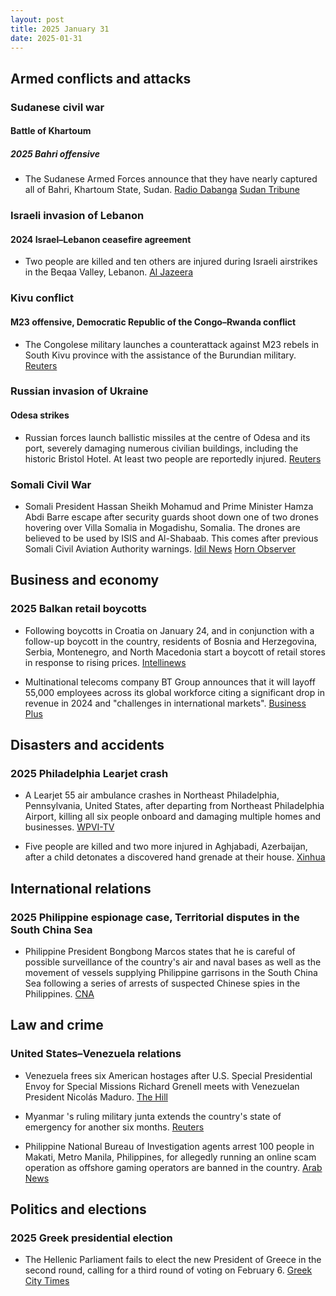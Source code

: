 ```yaml
---
layout: post
title: 2025 January 31
date: 2025-01-31
---
```


## Armed conflicts and attacks

### Sudanese civil war

#### Battle of Khartoum

##### 2025 Bahri offensive

- The Sudanese Armed Forces announce that they have nearly captured all of Bahri, Khartoum State, Sudan. [Radio Dabanga](https://www.dabangasudan.org/en/all-news/article/sudan-army-further-advances-in-khartoum-bahri) [Sudan Tribune](https://sudantribune.com/article296726/)

### Israeli invasion of Lebanon

#### 2024 Israel–Lebanon ceasefire agreement

- Two people are killed and ten others are injured during Israeli airstrikes in the Beqaa Valley, Lebanon. [Al Jazeera](https://www.aljazeera.com/news/2025/1/31/israel-attacks-lebanons-bekaa-valley-in-violation-of-ceasefire-deal)

### Kivu conflict

#### M23 offensive, Democratic Republic of the Congo–Rwanda conflict

- The Congolese military launches a counterattack against M23 rebels in South Kivu province with the assistance of the Burundian military. [Reuters](https://www.yahoo.com/news/congos-army-burundian-allies-slow-122615740.html)

### Russian invasion of Ukraine

#### Odesa strikes

- Russian forces launch ballistic missiles at the centre of Odesa and its port, severely damaging numerous civilian buildings, including the historic Bristol Hotel. At least two people are reportedly injured. [Reuters](https://www.reuters.com/world/europe/russian-forces-launch-missile-attack-historic-centre-ukraines-odesa-2025-01-31/)

### Somali Civil War

- Somali President Hassan Sheikh Mohamud and Prime Minister Hamza Abdi Barre escape after security guards shoot down one of two drones hovering over Villa Somalia in Mogadishu, Somalia. The drones are believed to be used by ISIS and Al-Shabaab. This comes after previous Somali Civil Aviation Authority warnings. [Idil News](https://www.idilnews.com/mogadishu-hassan-sheikh-mohamud-and-hamza-abdi-barre-rush-out-immediately-after-downing-a-drone-over-villa-somalia/) [Horn Observer](https://hornobserver.com/articles/3162/Somalias-Presidential-guards-reportedly-fired-at-several-drones-hovering-over-the-Presidents-office)

## Business and economy

### 2025 Balkan retail boycotts

- Following boycotts in Croatia on January 24, and in conjunction with a follow-up boycott in the country, residents of Bosnia and Herzegovina, Serbia, Montenegro, and North Macedonia start a boycott of retail stores in response to rising prices. [Intellinews](https://www.intellinews.com/shopping-boycotts-launched-across-the-balkans-364355/)

- Multinational telecoms company BT Group announces that it will layoff 55,000 employees across its global workforce citing a significant drop in revenue in 2024 and "challenges in international markets". [Business Plus](https://businessplus.ie/jobs/bt-jobs-worldwide/)

## Disasters and accidents

### 2025 Philadelphia Learjet crash

- A Learjet 55 air ambulance crashes in Northeast Philadelphia, Pennsylvania, United States, after departing from Northeast Philadelphia Airport, killing all six people onboard and damaging multiple homes and businesses. [WPVI-TV](https://6abc.com/post/northeast-philadelphia-small-plane-crash-cottman-Roosevelt-Boulevard/15852260/)

- Five people are killed and two more injured in Aghjabadi, Azerbaijan, after a child detonates a discovered hand grenade at their house. [Xinhua](https://english.news.cn/asiapacific/20250131/403744da959b4af48659f161dfa0b1c9/c.html)

## International relations

### 2025 Philippine espionage case, Territorial disputes in the South China Sea

- Philippine President Bongbong Marcos states that he is careful of possible surveillance of the country's air and naval bases as well as the movement of vessels supplying Philippine garrisons in the South China Sea following a series of arrests of suspected Chinese spies in the Philippines. [CNA](https://www.channelnewsasia.com/asia/philippines-president-disturbed-chinese-spy-claims-china-military-4908661)

## Law and crime

### United States–Venezuela relations

- Venezuela frees six American hostages after U.S. Special Presidential Envoy for Special Missions Richard Grenell meets with Venezuelan President Nicolás Maduro. [The Hill](https://thehill.com/policy/international/5120173-venezuela-hostages-trump-administration/)

- Myanmar 's ruling military junta extends the country's state of emergency for another six months. [Reuters](https://www.reuters.com/world/asia-pacific/myanmar-extends-state-emergency-six-months-2025-01-31/)

- Philippine National Bureau of Investigation agents arrest 100 people in Makati, Metro Manila, Philippines, for allegedly running an online scam operation as offshore gaming operators are banned in the country. [Arab News](https://www.arabnews.com/node/2588572/amp)

## Politics and elections

### 2025 Greek presidential election

- The Hellenic Parliament fails to elect the new President of Greece in the second round, calling for a third round of voting on February 6. [Greek City Times](https://greekcitytimes.com/2025/01/31/president-election-greece/)